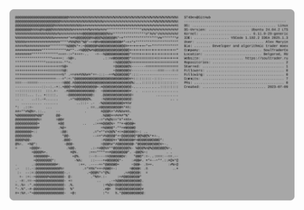<a href="https://github.com/ST4Dev/ST4Dev">
  <picture>
    <source media="(prefers-color-scheme: dark)" srcset="https://raw.githubusercontent.com/ST4Dev/ST4Dev/main/user-info-black.svg">
    <img alt="Alex Maryin's GitHub Profile README" src="https://raw.githubusercontent.com/ST4Dev/ST4Dev/main/user-info-white.svg">
  </picture>
</a>
